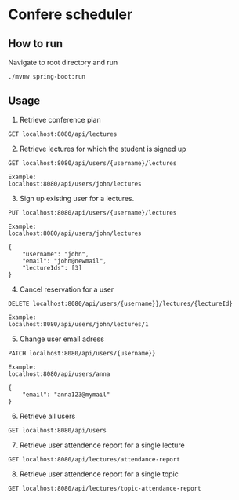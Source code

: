 # Confere scheduler

## How to run

Navigate to root directory and run 

```
./mvnw spring-boot:run
```

## Usage


1. Retrieve conference plan 
```
GET localhost:8080/api/lectures 
```

2. Retrieve lectures for which the student is signed up
```
GET localhost:8080/api/users/{username}/lectures

Example: 
localhost:8080/api/users/john/lectures
```

3. Sign up existing user for a lectures.
```
PUT localhost:8080/api/users/{username}/lectures

Example:
localhost:8080/api/users/john/lectures

{
    "username": "john",
    "email": "john@newmail",
    "lectureIds": [3]
}
```

4. Cancel reservation for a user
```
DELETE localhost:8080/api/users/{username}}/lectures/{lectureId}

Example:
localhost:8080/api/users/john/lectures/1
```


5. Change user email adress
```
PATCH localhost:8080/api/users/{username}}

Example:
localhost:8080/api/users/anna

{
    "email": "anna123@mymail"
}
```

6. Retrieve all users
```
GET localhost:8080/api/users
```

7. Retrieve user attendence report for a single lecture
```
GET localhost:8080/api/lectures/attendance-report
```  

8. Retrieve user attendence report for a single topic
```
GET localhost:8080/api/lectures/topic-attendance-report
```



